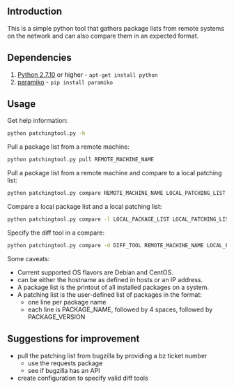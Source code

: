 ## Introduction
This is a simple python tool that gathers package lists from remote systems on
the network and can also compare them in an expected format.

## Dependencies
1. [Python 2.7.10](https://www.python.org/downloads/release/python-2710/) or
   higher - `apt-get install python`
2. [paramiko](http://www.paramiko.org/) - `pip install paramiko`

## Usage
Get help information:
```bash
python patchingtool.py -h
```
Pull a package list from a remote machine:
```bash
python patchingtool.py pull REMOTE_MACHINE_NAME
```
Pull a package list from a remote machine and compare to a local patching list:
```bash
python patchingtool.py compare REMOTE_MACHINE_NAME LOCAL_PATCHING_LIST
```
Compare a local package list and a local patching list:
```bash
python patchingtool.py compare -l LOCAL_PACKAGE_LIST LOCAL_PATCHING_LIST
```
Specify the diff tool in a compare:
```bash
python patchingtool.py compare -d DIFF_TOOL REMOTE_MACHINE_NAME LOCAL_PATCHING_LIST
```

Some caveats:
* Current supported OS flavors are Debian and CentOS.
* <remote-machine-name> can be either the hostname as defined in hosts or an IP
  address.
* A package list is the printout of all installed packages on a system.
* A patching list is the user-defined list of packages in the format:
    * one line per package name
    * each line is PACKAGE_NAME, followed by 4 spaces, followed by
      PACKAGE_VERSION

## Suggestions for improvement
* pull the patching list from bugzilla by providing a bz ticket number
    * use the requests package
    * see if bugzilla has an API
* create configuration to specify valid diff tools

